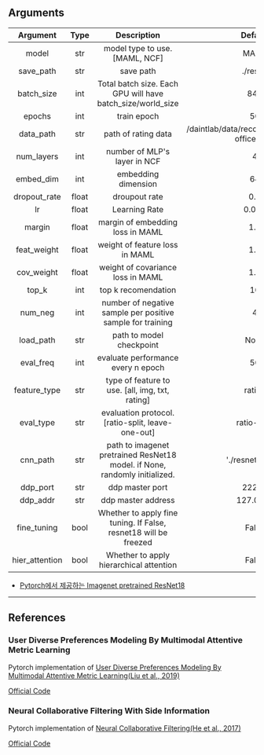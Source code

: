 ## Arguments 

| Argument | Type | Description | Default |
|:---:|:---:|:---:|:---:|
|model|str|model type to use. [MAML, NCF]|MAML|
|save_path|str|save path|./result|
|batch_size|int|Total batch size. Each GPU will have batch_size/world_size|840|
|epochs|int|train epoch|50|
|data_path|str|path of rating data|/daintlab/data/recommend/Amazon-office-raw|
|num_layers|int|number of MLP's layer in NCF|4|
|embed_dim|int|embedding dimension|64|
|dropout_rate|float|droupout rate|0.2|
|lr|float|Learning Rate|0.001|
|margin|float|margin of embedding loss in MAML|1.0|
|feat_weight|float|weight of feature loss in MAML|1.0|
|cov_weight|float|weight of covariance loss in MAML|1.0|
|top_k|int|top k recomendation|10|
|num_neg|int|number of negative sample per positive sample for training|4|
|load_path|str|path to model checkpoint|None|
|eval_freq|int|evaluate performance every n epoch|50|
|feature_type|str|type of feature to use. [all, img, txt, rating]|rating|
|eval_type|str|evaluation protocol. [ratio-split, leave-one-out]|ratio-split|
|cnn_path|str|path to imagenet pretrained ResNet18 model. if None, randomly initialized.|'./resnet18.pth'|
|ddp_port|str|ddp master port|22222|
|ddp_addr|str|ddp master address|127.0.0.1|
|fine_tuning|bool|Whether to apply fine tuning. If False, resnet18 will be freezed|False|
|hier_attention|bool|Whether to apply hierarchical attention|False|


- [Pytorch에서 제공하는 Imagenet pretrained ResNet18](https://download.pytorch.org/models/resnet18-5c106cde.pth)
<hr>

## References

### User Diverse Preferences Modeling By Multimodal Attentive Metric Learning
Pytorch implementation of [User Diverse Preferences Modeling By Multimodal Attentive Metric Learning(Liu et al., 2019)](https://dl.acm.org/doi/abs/10.1145/3343031.3350953)

[Official Code](https://github.com/liufancs/MAML#user-diverse-preferences-modeling-by-multimodal-attentive-metric-learning)

### Neural Collaborative Filtering With Side Information 
Pytorch implementation of [Neural Collaborative Filtering(He et al., 2017)](https://arxiv.org/abs/1708.05031)

[Official Code](https://img.shields.io/github/stars/hexiangnan/neural_collaborative_filtering.svg?logo=github&label=Stars)

